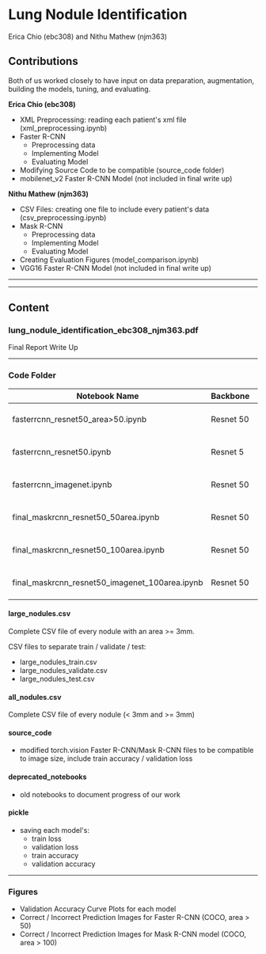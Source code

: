 # Lung Nodule Identification
Erica Chio (ebc308) and Nithu Mathew (njm363)


##  Contributions
Both of us worked closely to have input on data preparation, augmentation, building the models, tuning, and evaluating.

**Erica Chio (ebc308)** 
  * XML Preprocessing: reading each patient's xml file (xml_preprocessing.ipynb)
  * Faster R-CNN
    * Preprocessing data 
    * Implementing Model
    * Evaluating Model
  * Modifying Source Code to be compatible (source_code folder)
  * mobilenet_v2 Faster R-CNN Model (not included in final write up) 

**Nithu Mathew (njm363)**
  * CSV Files: creating one file to include every patient's data (csv_preprocessing.ipynb)
  * Mask R-CNN
    * Preprocessing data
    * Implementing Model
    * Evaluating Model
  * Creating Evaluation Figures (model_comparison.ipynb)
  * VGG16 Faster R-CNN Model (not included in final write up) 
  
--- 
---
  
## Content

### lung_nodule_identification_ebc308_njm363.pdf
Final Report Write Up

---

### Code Folder

| Notebook Name | Backbone      | Model         | Dataset       | Area         |
| ------------- | ------------- | ------------- | ------------- |------------- |
| fasterrcnn_resnet50_area>50.ipynb | Resnet 50 | Faster R-CNN | COCO | area >= 50 |
| fasterrcnn_resnet50.ipynb | Resnet 5  | Faster R-CNN  | COCO | area >= 100  |
| fasterrcnn_imagenet.ipynb | Resnet 50 | Faster R-CNN  | imageNET | area >= 100  |
| final_maskrcnn_resnet50_50area.ipynb | Resnet 50  | Mask R-CNN | COCO | area >= 50 |
| final_maskrcnn_resnet50_100area.ipynb | Resnet 50  | Mask R-CNN | COCO | area >= 100  |
| final_maskrcnn_resnet50_imagenet_100area.ipynb | Resnet 50 | Mask R-CNN | imageNET  | area >= 100 |

#### large_nodules.csv
Complete CSV file of every nodule with an area >= 3mm.

CSV files to separate train / validate / test:
* large_nodules_train.csv 
* large_nodules_validate.csv 
* large_nodules_test.csv 

#### all_nodules.csv 
Complete CSV file of every nodule (< 3mm and >= 3mm)

#### source_code 
* modified torch.vision Faster R-CNN/Mask R-CNN files to be compatible to image size, include train accuracy / validation loss

#### deprecated_notebooks
* old notebooks to document progress of our work

#### pickle
* saving each model's:
  * train loss
  * validation loss
  * train accuracy
  * validation accuracy
  
---

### Figures
 
 * Validation Accuracy Curve Plots for each model 
 * Correct / Incorrect Prediction Images for Faster R-CNN (COCO, area > 50) 
 * Correct / Incorrect Prediction Images for Mask R-CNN model (COCO, area > 100)


